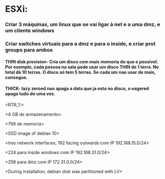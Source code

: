 # ESXi:


### Criar 3 máquinas, um linux que se vai ligar à net e a uma dmz, e um cliente windows


### Criar switches virtuais para a dmz e para o inside, e criar prot groups para ambos


#### THIN disk provision- Cria um disco com mais memoria do que e possivel. Por exemplo, cada pessoa na sala pode usar um disco THIN de 1 terra. No total dá 10 terras. O disco só tem 5 terras. Se cada um nao usar de mais, consegue.


#### THICK- lazy zeroed nao apaga a data que ja esta no disco, o eagered apaga tudo de uma vez.



<RTR_1:>

<4 GB de armazenamento>

<768 de memoria>

<thin provisioned>

<SSD image of debian 10>

<tres network interfaces, 192 facing outwards com IP 192.168.15.0/24>

<224 para inside windows com IP 192.168.31.0/24>

<256 para dmz com IP 172.31.0.0/24>


<During installation, debian disk was partitioned with LV>

